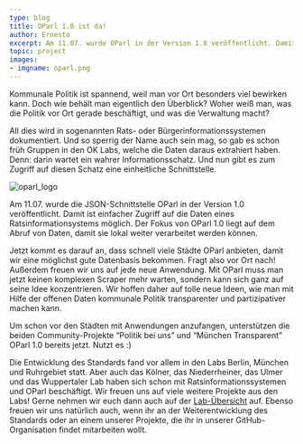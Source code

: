 ```yaml
---
type: blog
title: OParl 1.0 ist da!
author: Ernesto
excerpt: Am 11.07. wurde OParl in der Version 1.0 veröffentlicht. Damit ist einfacher Zugriff auf die Daten eines Ratsinformationsystems möglich.
topic: project
images:
- imgname: oparl.png
---
```


Kommunale Politik ist spannend, weil man vor Ort besonders viel bewirken kann. Doch wie behält man eigentlich den Überblick? Woher weiß man, was die Politik vor Ort gerade beschäftigt, und was die Verwaltung macht?

All dies wird in sogenannten Rats- oder Bürgerinformationssystemen dokumentiert. Und so sperrig der Name auch sein mag, so gab es schon früh Gruppen in den OK Labs, welche die Daten daraus extrahiert haben. Denn: darin wartet ein wahrer Informationsschatz. Und nun gibt es zum Zugriff auf diesen Schatz eine einheitliche Schnittstelle.

![oparl_logo](/blog/oparl.png)

Am 11.07. wurde die JSON-Schnittstelle OParl in der Version 1.0 veröffentlicht. Damit ist einfacher Zugriff auf die Daten eines Ratsinformationsystems möglich. Der Fokus von OParl 1.0 liegt auf dem Abruf von Daten, damit sie lokal weiter verarbeitet werden können.

Jetzt kommt es darauf an, dass schnell viele Städte OParl anbieten, damit wir eine möglichst gute Datenbasis bekommen. Fragt also vor Ort nach! Außerdem freuen wir uns auf jede neue Anwendung. Mit OParl muss man jetzt keinen komplexen Scraper mehr warten, sondern kann sich ganz auf seine Idee konzentrieren. Wir hoffen daher auf tolle neue Ideen, wie man mit Hilfe der offenen Daten kommunale Politik transparenter und partizipativer machen kann.

Um schon vor den Städten mit Anwendungen anzufangen, unterstützen die beiden Community-Projekte “Politik bei uns” und “München Transparent” OParl 1.0 bereits jetzt. Nutzt es :)

Die Entwicklung des Standards fand vor allem in den Labs Berlin, München und Ruhrgebiet statt. Aber auch das Kölner, das Niederrheiner, das Ulmer und das Wuppertaler Lab haben sich schon mit Ratsinformationssystemen und OParl beschäftigt. Wir freuen uns auf viele weitere Projekte aus den Labs! Gerne nehmen wir euch dann auch auf der [Lab-Übersicht](https://oparl.org/initiatoren-und-unterstuetzer/) auf. Ebenso freuen wir uns natürlich auch, wenn ihr an der Weiterentwicklung des Standards oder an einem unserer Projekte, die ihr in unserer GitHub-Organisation findet mitarbeiten wollt.

